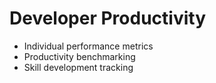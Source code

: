 # Developer Productivity
- Individual performance metrics
- Productivity benchmarking
- Skill development tracking
